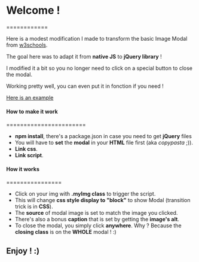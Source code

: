 # Welcome !
============

Here is a modest modification I made to transform the basic Image Modal from [w3schools](https://www.w3schools.com/howto/howto_css_modal_images.asp).

The goal here was to adapt it from **native JS** to **jQuery library** !

I modified it a bit so you no longer need to click on a special button to close the modal.

Working pretty well, you can even put it in fonction if you need !

[Here is an example](https://rawgit.com/Rdyx/jQuery-Snippet-Image-Modal/master/index.html)


#### How to make it work
=======================

  * **npm install**, there's a package.json in case you need to get **jQuery** files
  * You will have to **set** the **modal** in your **HTML** file first (aka *copypasta* ;)).
  * **Link css**.
  * **Link script**.


#### How it works
================

  * Click on your img with **.myImg class** to trigger the script.
  * This will change **css style display to "block"** to show Modal (transition trick is in **CSS**).
  * The **source** of modal image is set to match the image you clicked.
  * There's also a bonus **caption** that is set by getting the **image's alt**.
  * To close the modal, you simply click **anywhere**. Why ? Because the **closing class** is on the **WHOLE** modal ! :)


## Enjoy ! :)
